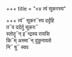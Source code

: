 +++
title = "०४ त्वं सूकरस्य"

+++
त्वं᳓ सूकर᳓स्य दर्दृहि  
त᳓व दर्दर्तु सूकरः᳓  
स्तोतॄ᳓न् इ᳓न्द्रस्य रायसि  
कि᳓म् अस्मा᳓न् दुछुनायसे  
नि᳓ षु᳓ स्वप
